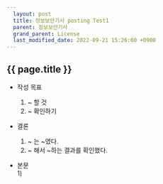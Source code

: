 ```yaml
---  
  layout: post  
  title: 정보보안기사 posting Test1
  parent: 정보보안기사     
  grand_parent: License  
  last_modified_date: 2022-09-21 15:26:00 +0900  
---  
```


## {{ page.title }}  
  
* 작성 목표  
  1) ~ 할 것  
  2) ~ 확인하기  
  
* 결론  
  1) ~ 는 ~였다.  
  2) ~ 해서 ~하는 결과를 확인했다.  


* 본문   
  1) 